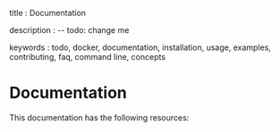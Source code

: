 title
:   Documentation

description
:   -- todo: change me

keywords
:   todo, docker, documentation, installation, usage, examples,
    contributing, faq, command line, concepts

Documentation
=============

This documentation has the following resources:
